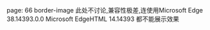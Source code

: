 page: 66 border-image 此处不讨论,兼容性极差,连使用Microsoft Edge 38.14393.0.0 Microsoft EdgeHTML 14.14393 都不能展示效果